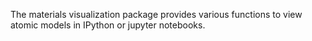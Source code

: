 The materials visualization package provides various functions to view atomic models in IPython or jupyter notebooks.